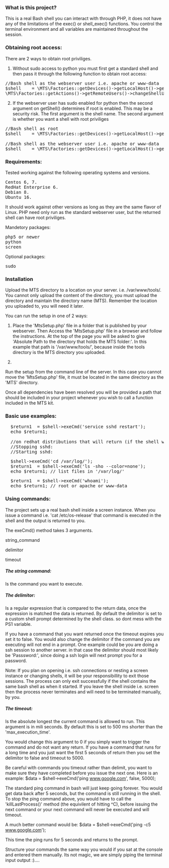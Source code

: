 <h3>What is this project?</h3>

This is a real Bash shell you can interact with through PHP, it does not have any of the limitations of the exec() or shell_exec() functions. You control the terminal environment and all variables are maintained throughout the session.

<h3>Obtaining root access:</h3>
There are 2 ways to obtain root priviliges.

1) Without sudo access to python you must first get a standard shell and then pass it through the following function to obtain root access:
<pre>
//Bash shell as the webserver user i.e. apache or www-data
$shell    = \MTS\Factories::getDevices()->getLocalHost()->getShell('bash', false);
\MTS\Factories::getActions()->getRemoteUsers()->changeShellUser($shell, 'root', 'rootPassword');
</pre>

2) If the webserver user has sudo enabled for python then the second argument on getShell() determines if root is enabled. This may be a security risk.
The first argument is the shell name. The second argument is whether you want a shell with root priviliges
<pre>
//Bash shell as root
$shell    = \MTS\Factories::getDevices()->getLocalHost()->getShell('bash', true);

//Bash shell as the webserver user i.e. apache or www-data
$shell    = \MTS\Factories::getDevices()->getLocalHost()->getShell('bash', false); 
</pre>

<h3>Requirements:</h3>
Tested working against the following operating systems and versions.
<pre>
Centos 6, 7.
RedHat Enterprise 6.
Debian 8.
Ubuntu 16.
</pre>

It should work against other versions as long as they are the same flavor of Linux.
PHP need only run as the standard webserver user, but the returned shell can have root priviliges.

Mandetory packages:
<pre>
php5 or newer
python
screen
</pre>

Optional packages:
<pre>
sudo
</pre>


<h3>Installation</h3>

Upload the MTS directory to a location on your server. i.e. /var/www/tools/. 
You cannot only upload the content of the directory, you must upload the directory and maintain the directory name (MTS).
Remember the location you uploaded to, you will need it later.

You can run the setup in one of 2 ways:

1) Place the 'MtsSetup.php' file in a folder that is published by your webserver.
Then Access the 'MtsSetup.php' file in a browser and follow the instructions. 
At the top of the page you will be asked to give 'Absolute Path to the directory that holds the MTS folder:'.
In this example that path is '/var/www/tools/', because inside the tools directory is the MTS directory you uploaded.

2)
Run the setup from the command line of the server.
In this case you cannot move the 'MtsSetup.php' file, it must be located in the same directory as the 'MTS' directory.

Once all dependencies have been resolved you will be provided a path that should be included in your
project whenever you wish to call a function included in the MTS kit.

<h3>Basic use examples:</h3>

<pre>
  $return1  = $shell->exeCmd('service sshd restart');
  echo $return1;
  
  //on redhat distributions that will return (if the shell was setup as root, as the webserver user would not have priviliges to services):
  //Stopping sshd:                                             [  OK  ]
  //Starting sshd:                                             [  OK  ]
</pre>

<pre>
  $shell->exeCmd('cd /var/log/');
  $return1  = $shell->exeCmd('ls -sho --color=none');
  echo $return1; // list files in '/var/log/'
</pre>

<pre>
  $return1  = $shell->exeCmd('whoami');
  echo $return1; // root or apache or www-data
</pre>

<h3>Using commands:</h3>
The project sets up a real bash shell inside a screen instance. When you issue a command i.e. 'cat /etc/os-release' that command is executed in the shell and the output is returned to you.

The exeCmd() method takes 3 arguments.

string_command

delimitor

timeout

<h5>The string command:</h5>
Is the command you want to execute.

<h5>The delimitor:</h5>
Is a regular expression that is compared to the return data, once the expression is matched the data is returned.
By default the delimitor is set to a custom shell prompt determined by the shell class. so dont mess with the PS1 variable.

If you have a command that you want returned once the timeout expires you set it to false.
You would also change the delimitor if the command you are executing will not end in a prompt. One example could be you are doing a ssh session to another server.
in that case the delimitor should most likely be 'Passsword:', since doing a ssh login will next prompt you for a password.

Note: If you plan on opening i.e. ssh connections or nesting a screen instance or changing shells, it will be your responsibillity to exit those sessions.
The process can only exit successfully if the shell contains the same bash shell as when it started. If you leave the shell inside i.e. screen then the process
never terminates and will need to be terminated manually, by you.  


<h5>The timeout:</h5>
Is the absolute longest the current command is allowed to run. This argument is in mili seconds.
By default this is set to 500 ms shorter than the 'max_execution_time'.

You would change this argument to 0 if you simply want to trigger the command and do not want any return.
If you have a command that runs for a long time and you just want the first 5 seconds of return then you set the delimitor to false and timeout to 5000.

Be careful with commands you timeout rather than delimit, you want to make sure they have completed before you issue the next one.
Here is an example:
$data  = $shell->exeCmd('ping www.google.com', false, 5000);

The standard ping command in bash will just keep going forever. You would get data back after 5 seconds, but the command is still running in the shell.
To stop the ping command above, you would have to call the 'killLastProcess()' method (the equivilent of hitting ^C), before issuing the next command or your next command will
never be executed and will timeout.

A much better command would be:
$data  = $shell->exeCmd('ping -c5 www.google.com');

This time the ping runs for 5 seconds and returns to the prompt.

Structure your commands the same way you would if you sat at the console and entered them manually. Its not magic, we are simply piping the terminal input output :)....